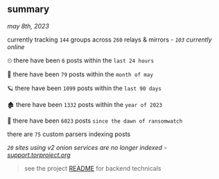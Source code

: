 
## summary
_may 8th, 2023_

currently tracking `144` groups across `260` relays & mirrors - _`103` currently online_

⏲ there have been `6` posts within the `last 24 hours`

🦈 there have been `79` posts within the `month of may`

🪐 there have been `1099` posts within the `last 90 days`

🏚 there have been `1332` posts within the `year of 2023`

🦕 there have been `6023` posts `since the dawn of ransomwatch`

there are `75` custom parsers indexing posts

_`20` sites using v2 onion services are no longer indexed - [support.torproject.org](https://support.torproject.org/onionservices/v2-deprecation/)_

> see the project [README](https://github.com/joshhighet/ransomwatch#ransomwatch--) for backend technicals

